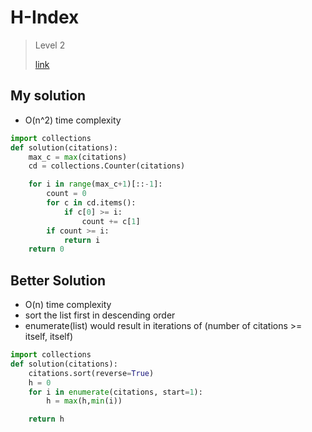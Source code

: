 # H-Index

> Level 2
>
> [link](https://programmers.co.kr/learn/courses/30/lessons/42747#)

## My solution

- O(n^2) time complexity

```python
import collections
def solution(citations):
    max_c = max(citations)
    cd = collections.Counter(citations)

    for i in range(max_c+1)[::-1]:
        count = 0
        for c in cd.items():
            if c[0] >= i:
                count += c[1]
        if count >= i:
            return i
    return 0
```

## Better Solution

- O(n) time complexity
- sort the list first in descending order
- enumerate(list) would result in iterations of (number of citations >= itself, itself)

```python
import collections
def solution(citations):
    citations.sort(reverse=True)
    h = 0
    for i in enumerate(citations, start=1):
        h = max(h,min(i))

    return h
```
